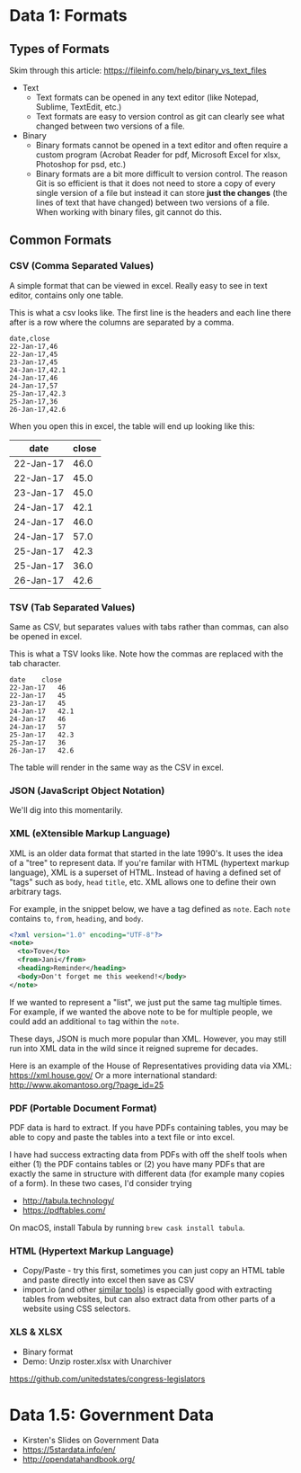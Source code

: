 # Data 1: Formats

## Types of Formats

Skim through this article: https://fileinfo.com/help/binary_vs_text_files

- Text
	- Text formats can be opened in any text editor (like Notepad, Sublime, TextEdit, etc.)
	- Text formats are easy to version control as git can clearly see what changed between two versions of a file.
- Binary
	- Binary formats cannot be opened in a text editor and often require a custom program (Acrobat Reader for pdf, Microsoft Excel for xlsx, Photoshop for psd, etc.)
	- Binary formats are a bit more difficult to version control. The reason Git is so efficient is that it does not need to store a copy of every single version of a file but instead it can store **just the changes** (the lines of text that have changed) between two versions of a file. When working with binary files, git cannot do this.

## Common Formats

### CSV (Comma Separated Values)

A simple format that can be viewed in excel. Really easy to see in text editor, contains only one table.

This is what a csv looks like. The first line is the headers and each line there after is a row where the columns are separated by a comma.

```
date,close
22-Jan-17,46
22-Jan-17,45
23-Jan-17,45
24-Jan-17,42.1
24-Jan-17,46
24-Jan-17,57
25-Jan-17,42.3
25-Jan-17,36
26-Jan-17,42.6
```

When you open this in excel, the table will end up looking like this:

| date      | close |
| --------- | ----- |
| 22-Jan-17 |  46.0 |
| 22-Jan-17 |  45.0 |
| 23-Jan-17 |  45.0 |
| 24-Jan-17 |  42.1 |
| 24-Jan-17 |  46.0 |
| 24-Jan-17 |  57.0 |
| 25-Jan-17 |  42.3 |
| 25-Jan-17 |  36.0 |
| 26-Jan-17 |  42.6 |

### TSV (Tab Separated Values)

Same as CSV, but separates values with tabs rather than commas, can also be opened in excel.

This is what a TSV looks like. Note how the commas are replaced with the tab character.

```
date	close
22-Jan-17	46
22-Jan-17	45
23-Jan-17	45
24-Jan-17	42.1
24-Jan-17	46
24-Jan-17	57
25-Jan-17	42.3
25-Jan-17	36
26-Jan-17	42.6
```

The table will render in the same way as the CSV in excel.

### JSON (JavaScript Object Notation)

We'll dig into this momentarily.

### XML (eXtensible Markup Language)

XML is an older data format that started in the late 1990's. It uses the idea of a "tree" to represent data. If you're familar with HTML (hypertext markup language), XML is a superset of HTML. Instead of having a defined set of "tags" such as `body`, `head` `title`, etc. XML allows one to define their own arbitrary tags.

For example, in the snippet below, we have a tag defined as `note`. Each `note` contains `to`, `from`, `heading`, and `body`.

```xml
<?xml version="1.0" encoding="UTF-8"?>
<note>
  <to>Tove</to>
  <from>Jani</from>
  <heading>Reminder</heading>
  <body>Don't forget me this weekend!</body>
</note>
```

If we wanted to represent a "list", we just put the same tag multiple times. For example, if we wanted the above note to be for multiple people, we could add an additional `to` tag within the `note`.

These days, JSON is much more popular than XML. However, you may still run into XML data in the wild since it reigned supreme for decades.

Here is an example of the House of Representatives providing data via XML: https://xml.house.gov/
Or a more international standard: http://www.akomantoso.org/?page_id=25

### PDF (Portable Document Format)

PDF data is hard to extract. If you have PDFs containing tables, you may be able to copy and paste the tables into a text file or into excel.

I have had success extracting data from PDFs with off the shelf tools when either (1) the PDF contains tables or (2) you have many PDFs that are exactly the same in structure with different data (for example many copies of a form). In these two cases, I'd consider trying
  - http://tabula.technology/
  - https://pdftables.com/

On macOS, install Tabula by running `brew cask install tabula`.

### HTML (Hypertext Markup Language)

- Copy/Paste - try this first, sometimes you can just copy an HTML table and paste directly into excel then save as CSV
- import.io (and other [similar tools](https://gist.github.com/cassidoo/9b1791a47411dd1253af2e5e8ef7c72a)) is especially good with extracting tables from websites, but can also extract data from other parts of a website using CSS selectors.

### XLS & XLSX

- Binary format
- Demo: Unzip roster.xlsx with Unarchiver

https://github.com/unitedstates/congress-legislators

# Data 1.5: Government Data

- Kirsten's Slides on Government Data
- https://5stardata.info/en/
- http://opendatahandbook.org/

